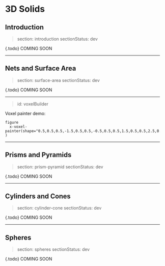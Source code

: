 # 3D Solids

## Introduction

> section: introduction
> sectionStatus: dev

{.todo} COMING SOON

---

## Nets and Surface Area

> section: surface-area
> sectionStatus: dev

{.todo} COMING SOON

---
> id: voxelBuilder

Voxel painter demo:

    figure
      x-voxel-painter(shape="0.5,0.5,0.5,-1.5,0.5,0.5,-0.5,0.5,0.5,1.5,0.5,0.5,2.5,0.5,0.5,3.5,0.5,0.5,4.5,0.5,0.5,5.5,0.5,0.5,-1.5,0.5,1.5,-0.5,0.5,1.5,0.5,0.5,1.5,1.5,0.5,1.5,2.5,0.5,1.5,3.5,0.5,1.5,4.5,0.5,1.5,5.5,0.5,1.5,-1.5,0.5,2.5,-0.5,0.5,2.5,0.5,0.5,2.5,1.5,0.5,2.5,2.5,0.5,2.5,3.5,0.5,2.5,4.5,0.5,2.5,5.5,0.5,2.5,2.5,0.5,-4.5,2.5,1.5,-4.5,2.5,2.5,-4.5,2.5,3.5,-4.5,2.5,4.5,-4.5,2.5,5.5,-4.5,2.5,6.5,-4.5,2.5,7.5,-4.5,3.5,0.5,-4.5,3.5,1.5,-4.5,3.5,2.5,-4.5,3.5,3.5,-4.5,3.5,4.5,-4.5,3.5,5.5,-4.5,3.5,6.5,-4.5,3.5,7.5,-4.5,4.5,0.5,-4.5,4.5,1.5,-4.5,4.5,2.5,-4.5,4.5,3.5,-4.5,4.5,4.5,-4.5,4.5,5.5,-4.5,4.5,6.5,-4.5,4.5,7.5,-4.5,",colorSides="true",showSaveButton="true" )

---

## Prisms and Pyramids

> section: prism-pyramid
> sectionStatus: dev

{.todo} COMING SOON

---

## Cylinders and Cones

> section: cylinder-cone
> sectionStatus: dev

{.todo} COMING SOON

---

## Spheres

> section: spheres
> sectionStatus: dev

{.todo} COMING SOON
